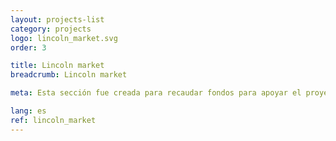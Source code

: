 ```yaml
---
layout: projects-list
category: projects
logo: lincoln_market.svg
order: 3

title: Lincoln market
breadcrumb: Lincoln market

meta: Esta sección fue creada para recaudar fondos para apoyar el proyecto «Lincoln&nbsp;virus».

lang: es
ref: lincoln_market
---
```


